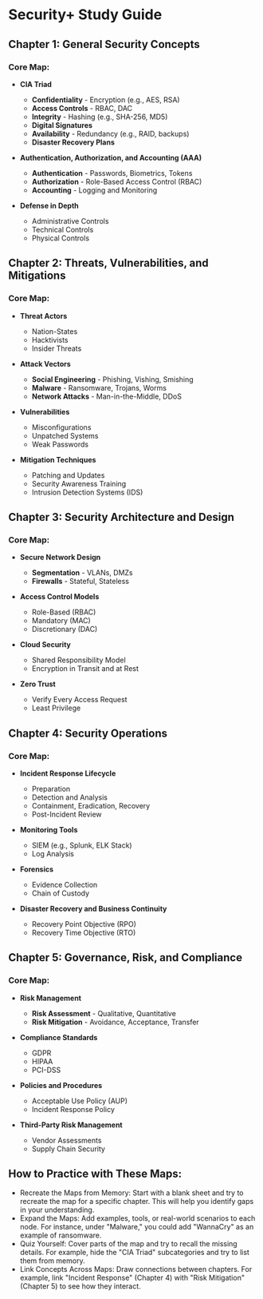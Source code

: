 # Security+ Study Guide

## Chapter 1: General Security Concepts
### Core Map:
- **CIA Triad**
  - **Confidentiality** - Encryption (e.g., AES, RSA)
  - **Access Controls** - RBAC, DAC
  - **Integrity** - Hashing (e.g., SHA-256, MD5)
  - **Digital Signatures**
  - **Availability** - Redundancy (e.g., RAID, backups)
  - **Disaster Recovery Plans**

- **Authentication, Authorization, and Accounting (AAA)**
  - **Authentication** - Passwords, Biometrics, Tokens
  - **Authorization** - Role-Based Access Control (RBAC)
  - **Accounting** - Logging and Monitoring

- **Defense in Depth**
  - Administrative Controls
  - Technical Controls
  - Physical Controls

## Chapter 2: Threats, Vulnerabilities, and Mitigations
### Core Map:
- **Threat Actors**
  - Nation-States
  - Hacktivists
  - Insider Threats

- **Attack Vectors**
  - **Social Engineering** - Phishing, Vishing, Smishing
  - **Malware** - Ransomware, Trojans, Worms
  - **Network Attacks** - Man-in-the-Middle, DDoS

- **Vulnerabilities**
  - Misconfigurations
  - Unpatched Systems
  - Weak Passwords

- **Mitigation Techniques**
  - Patching and Updates
  - Security Awareness Training
  - Intrusion Detection Systems (IDS)

## Chapter 3: Security Architecture and Design
### Core Map:
- **Secure Network Design**
  - **Segmentation** - VLANs, DMZs
  - **Firewalls** - Stateful, Stateless

- **Access Control Models**
  - Role-Based (RBAC)
  - Mandatory (MAC)
  - Discretionary (DAC)

- **Cloud Security**
  - Shared Responsibility Model
  - Encryption in Transit and at Rest

- **Zero Trust**
  - Verify Every Access Request
  - Least Privilege

## Chapter 4: Security Operations
### Core Map:
- **Incident Response Lifecycle**
  - Preparation
  - Detection and Analysis
  - Containment, Eradication, Recovery
  - Post-Incident Review

- **Monitoring Tools**
  - SIEM (e.g., Splunk, ELK Stack)
  - Log Analysis

- **Forensics**
  - Evidence Collection
  - Chain of Custody

- **Disaster Recovery and Business Continuity**
  - Recovery Point Objective (RPO)
  - Recovery Time Objective (RTO)

## Chapter 5: Governance, Risk, and Compliance
### Core Map:
- **Risk Management**
  - **Risk Assessment** - Qualitative, Quantitative
  - **Risk Mitigation** - Avoidance, Acceptance, Transfer

- **Compliance Standards**
  - GDPR
  - HIPAA
  - PCI-DSS

- **Policies and Procedures**
  - Acceptable Use Policy (AUP)
  - Incident Response Policy

- **Third-Party Risk Management**
  - Vendor Assessments
  - Supply Chain Security

## How to Practice with These Maps:
- Recreate the Maps from Memory:
Start with a blank sheet and try to recreate the map for a specific chapter. This will help you identify gaps in your understanding.
- Expand the Maps:
Add examples, tools, or real-world scenarios to each node. For instance, under "Malware," you could add "WannaCry" as an example of ransomware.
- Quiz Yourself:
Cover parts of the map and try to recall the missing details. For example, hide the "CIA Triad" subcategories and try to list them from memory.
- Link Concepts Across Maps:
Draw connections between chapters. For example, link "Incident Response" (Chapter 4) with "Risk Mitigation" (Chapter 5) to see how they interact.





